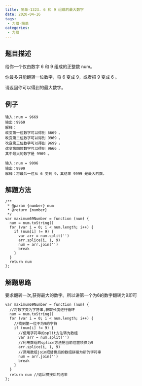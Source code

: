 ```yaml
---
title: 简单-1323. 6 和 9 组成的最大数字
date: 2020-04-16
tags:
 - 力扣-简单
categories: 
 - 力扣
---
```

## 题目描述
给你一个仅由数字 6 和 9 组成的正整数 num。

你最多只能翻转一位数字，将 6 变成 9，或者把 9 变成 6 。

请返回你可以得到的最大数字。
## 例子
```
输入：num = 9669
输出：9969
解释：
改变第一位数字可以得到 6669 。
改变第二位数字可以得到 9969 。
改变第三位数字可以得到 9699 。
改变第四位数字可以得到 9666 。
其中最大的数字是 9969 。

```
```
输入：num = 9996
输出：9999
解释：将最后一位从 6 变到 9，其结果 9999 是最大的数。
```
## 解题方法

```
/**
 * @param {number} num
 * @return {number}
 */
var maximum69Number = function (num) {
  num = num.toString()
  for (var i = 0; i < num.length; i++) {
    if (num[i] != 9) {
      var arr = num.split('')
      arr.splice(i, 1, 9)
      num = arr.join('')
      break
    }
  }
  return num
};
```
## 解题思路
要求翻转一次,获得最大的数字。所以讲第一个为6的数字翻转为9即可

```
var maximum69Number = function (num) {
  //将数字变为字符串,获取长度进行循环
  num = num.toString()
  for (var i = 0; i < num.length; i++) {
    //找到第一位不为9的字符
    if (num[i] != 9) {
      //使用字符串的split方法转为数组
      var arr = num.split('')
      //利用数组的splice方法把当前位置项换为9
      arr.splice(i, 1, 9)
      //调用数组join把替换后的数组拼接为新的字符串
      num = arr.join('')
      break
    }
  }
  return num //返回拼接后的结果
};
```
